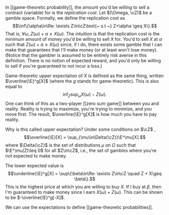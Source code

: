 
In [[game-theoretic probability]], the amount you'd be willing to sell a contract (variable) for is the _replication cost_. Let $(\Omega, \cZ)$ be a gamble space. Formally, we define the replication cost as  
$$\inf\{\alpha\in\Re: \exists Z\in\cZ\text{~ s.t ~} Z+\alpha \geq X\}.$$
That is, $\forall\omega, Z(\omega) + \alpha \geq X(\omega)$. The intuition is that the replication cost is the minimum amount of money you'd be willing to sell $X$ for. You'd to sell $X$ at $\alpha$ such that $Z(\omega) + \alpha \geq X(\omega)$  since, if I do, there exists some gamble that I can make that guarantees that I'll make money (or at least won't lose money). (Notice that the gambler is assumed to be entirely risk averse in this definition. There is no notion of expected reward, and you'd only be willing to sell if you're guaranteed to not incur a loss.) 

Game-theoretic upper expectation of $X$ is defined as the same thing, written $\overline{\E}^g[X]$ (where the $g$ stands for game-theoretic). This is also equal to 
$$\inf_Z \sup_\omega X(\omega) - Z(\omega).$$
One can think of this as a two-player [[zero sum game]] between you and reality. Reality is trying to maximize, you're trying to minimize, and you move first. The result, $\overline{\E}^g[X]$ is how much you have to pay reality. 

Why is this called upper expectation? Under some conditions on $\cZ$ , $$\overline{\E}[X] = \sup_{\mu\in\Delta(\cZ)}\E^\mu[X].$$where $\Delta(\cZ)$ is the set of distributions $\mu$ on $\Omega$ such that $\E^\mu(Z)\leq 0$ for all $Z\in\cZ$, i.e., the set of gambles where you're not expected to make money. 

The lower expected value is 
$$\underline{\E}^g[X] = \sup\{\beta\in\Re: \exists Z\in\cZ \quad Z + X\geq \beta\}.$$
This is the highest price at which you are willing to buy $X$. If I buy at $\beta$, then I'm guaranteed to make money since I earn $X(\omega) + Z(\omega)$. This can be shown to be $-\overline{\E}^g[-X]$.  

We can use the expectations to define [[game-theoretic probabilities]].


